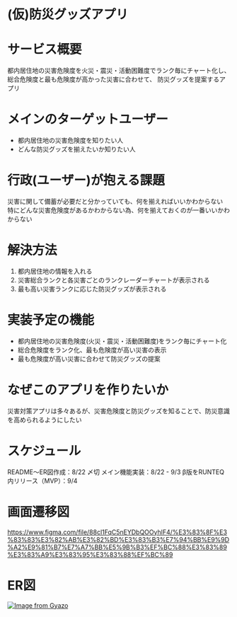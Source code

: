 # (仮)防災グッズアプリ

# サービス概要

都内居住地の災害危険度を火災・震災・活動困難度でランク毎にチャート化し、
総合危険度と最も危険度が高かった災害に合わせて、
防災グッズを提案するアプリ

# メインのターゲットユーザー

- 都内居住地の災害危険度を知りたい人
- どんな防災グッズを揃えたいか知りたい人

# 行政(ユーザー)が抱える課題

災害に関して備蓄が必要だと分かっていても、何を揃えればいいかわからない
特にどんな災害危険度があるかわからない為、何を揃えておくのが一番いいかわからない

# 解決方法

1. 都内居住地の情報を入れる
2. 災害総合ランクと各災害ごとのランクレーダーチャートが表示される
3. 最も高い災害ランクに応じた防災グッズが表示される

# 実装予定の機能

- 都内居住地の災害危険度(火災・震災・活動困難度)をランク毎にチャート化
- 総合危険度をランク化、最も危険度が高い災害の表示
- 最も危険度が高い災害に合わせて防災グッズの提案

# なぜこのアプリを作りたいか

災害対策アプリは多々あるが、災害危険度と防災グッズを知ることで、防災意識を高められるようにしたい

# スケジュール

README〜ER図作成：8/22 〆切 
メイン機能実装：8/22 - 9/3 
β版をRUNTEQ内リリース（MVP）：9/4 

# 画面遷移図
https://www.figma.com/file/88cl1FqC5nEYDbQOOyhlF4/%E3%83%8F%E3%83%83%E3%82%AB%E3%82%BD%E3%83%B3%E7%94%BB%E9%9D%A2%E9%81%B7%E7%A7%BB%E5%9B%B3%EF%BC%88%E3%83%89%E3%83%A9%E3%83%95%E3%83%88%EF%BC%89

# ER図
[![Image from Gyazo](https://i.gyazo.com/1e8b22df8ebb8315606195563cbc8993.jpg)](https://gyazo.com/1e8b22df8ebb8315606195563cbc8993)
